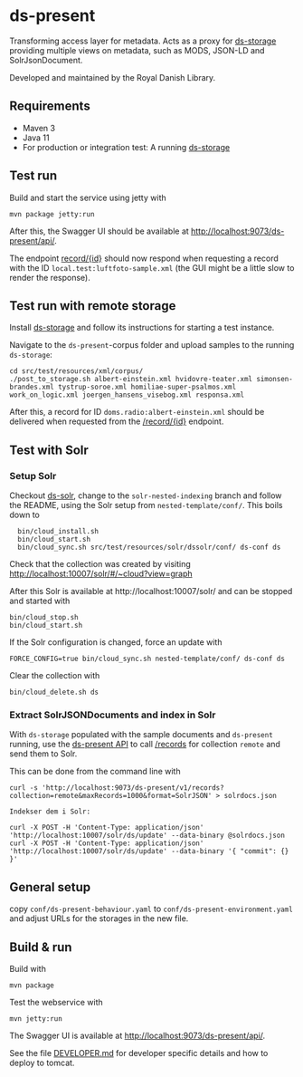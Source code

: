 # ds-present

Transforming access layer for metadata. Acts as a proxy for [ds-storage](https://github.com/kb-dk/ds-storage) 
providing multiple views on metadata, such as MODS, JSON-LD and SolrJsonDocument.

Developed and maintained by the Royal Danish Library.


## Requirements

* Maven 3                                  
* Java 11
* For production or integration test: A running [ds-storage](https://github.com/kb-dk/ds-storage)

## Test run

Build and start the service using jetty with
```
mvn package jetty:run
```
After this, the Swagger UI should be available at <http://localhost:9073/ds-present/api/>. 

The endpoint [record/{id}](http://localhost:9073/ds-present/api/#/ds-present/getRecord) should now
respond when requesting a record with the ID `local.test:luftfoto-sample.xml` (the GUI might be a little
slow to render the response).

## Test run with remote storage

Install [ds-storage](https://github.com/kb-dk/ds-storage) and follow its instructions for starting
a test instance.

Navigate to the `ds-present`-corpus folder and upload samples to the running `ds-storage`:
```shell
cd src/test/resources/xml/corpus/
./post_to_storage.sh albert-einstein.xml hvidovre-teater.xml simonsen-brandes.xml tystrup-soroe.xml homiliae-super-psalmos.xml work_on_logic.xml joergen_hansens_visebog.xml responsa.xml
```
After this, a record for ID `doms.radio:albert-einstein.xml` should be delivered when requested from the
[/record/{id}](http://localhost:9073/ds-present/api/#/ds-present/record) endpoint.


## Test with Solr

### Setup Solr

Checkout [ds-solr](https://github.com/kb-dk/ds-solr/), change to the `solr-nested-indexing` branch and follow
the README, using the Solr setup from `nested-template/conf/`. This boils down to
```shell
  bin/cloud_install.sh
  bin/cloud_start.sh
  bin/cloud_sync.sh src/test/resources/solr/dssolr/conf/ ds-conf ds
```

Check that the collection was created by visiting
[http://localhost:10007/solr/#/~cloud?view=graph](http://localhost:10007/solr/#/~cloud?view=graph)

After this Solr is available at http://localhost:10007/solr/ and can be stopped and started with
```
bin/cloud_stop.sh
bin/cloud_start.sh
```

If the Solr configuration is changed, force an update with
```
FORCE_CONFIG=true bin/cloud_sync.sh nested-template/conf/ ds-conf ds
```

Clear the collection with 
```
bin/cloud_delete.sh ds
```


### Extract SolrJSONDocuments and index in Solr

With `ds-storage` populated with the sample documents and `ds-present` running, use the 
[ds-present API](http://localhost:9073/ds-present/api/) to call 
[/records](http://localhost:9073/ds-present/api/#/ds-present/records) for collection `remote`
and send them to Solr. 

This can be done from the command line with
```shell
curl -s 'http://localhost:9073/ds-present/v1/records?collection=remote&maxRecords=1000&format=SolrJSON' > solrdocs.json

Indekser dem i Solr:

curl -X POST -H 'Content-Type: application/json' 'http://localhost:10007/solr/ds/update' --data-binary @solrdocs.json
curl -X POST -H 'Content-Type: application/json' 'http://localhost:10007/solr/ds/update' --data-binary '{ "commit": {} }'
```

## General setup

copy `conf/ds-present-behaviour.yaml` to `conf/ds-present-environment.yaml` and adjust URLs for the storages in the new file.

## Build & run

Build with
``` 
mvn package
```

Test the webservice with
```
mvn jetty:run
```

The Swagger UI is available at <http://localhost:9073/ds-present/api/>. 

See the file [DEVELOPER.md](DEVELOPER.md) for developer specific details and how to deploy to tomcat.
